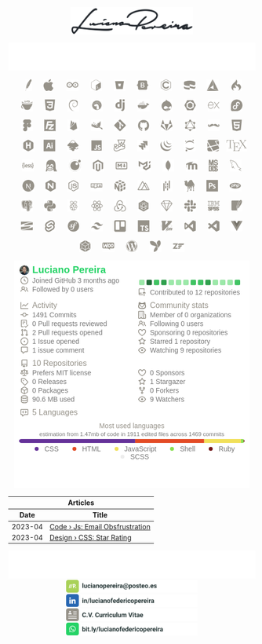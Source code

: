 <p align="center"><a href="#">
 <img src="./assets/signature.svg" width="250px" alt="Luciano Pereira Signature">
</a></p>





<p align="center"><a href="#">
    <img src="./assets/lucianopereira.svg" alt="Luciano Pereira">
</a></p>

<p align="center">&nbsp;
<a href="https://apache.org"><img height="24px" src="./assets/icons/apache.svg" alt="Apache"></a>
&nbsp;&nbsp;&nbsp;&nbsp;
<a href="https://apple.com"><img height="24px" src="./assets/icons/apple.svg" alt="Apple"></a>
&nbsp;&nbsp;&nbsp;&nbsp;&nbsp;
<a href="https://www.arduino.cc"><img height="24px" src="./assets/icons/arduino.svg" alt="Arduino"></a>
&nbsp;&nbsp;&nbsp;&nbsp;
<a href="https://www.gnu.org/software/bash"><img height="24px" src="./assets/icons/bash.svg" alt="bash"></a>
&nbsp;&nbsp;&nbsp;&nbsp;
<a href="https://bitbucket.org"><img height="24px" src="./assets/icons/bitbucket.svg" alt="Bitbucket"></a>
&nbsp;&nbsp;&nbsp;&nbsp;
<a href="https://getbootstrap.com"><img height="24px" src="./assets/icons/bootstrap.svg" alt="bootstrap"></a>
&nbsp;&nbsp;&nbsp;&nbsp;
<a href="https://www.open-std.org/jtc1/sc22/wg14"><img height="24px" src="./assets/icons/c.svg" alt="c language"></a>
&nbsp;&nbsp;&nbsp;&nbsp;
<a href="https://cakephp.org"><img height="24px" src="./assets/icons/cakephp.svg" alt="cake php"></a>
&nbsp;&nbsp;&nbsp;&nbsp;
<a href="https://cmake.org"><img height="24px" src="./assets/icons/cmake.svg" alt="c make"></a>
&nbsp;&nbsp;&nbsp;&nbsp;
<a href="https://codeigniter.com"><img height="24px" src="./assets/icons/codeigniter.svg" alt="code igniter"></a>
</p>
<p align="center">
<a href="https://coffeescript.org"><img height="24px" src="./assets/icons/coffeescript.svg" alt="coffee script"></a>
&nbsp;&nbsp;&nbsp;&nbsp;
<a href="https://www.w3.org/TR/2001/WD-css3-roadmap-20010523"><img height="24px" src="./assets/icons/css3.svg" alt="css3"></a>
&nbsp;&nbsp;&nbsp;&nbsp;
<a href="https://www.debian.org"><img height="24px" src="./assets/icons/debian.svg" alt="debian"></a>
&nbsp;&nbsp;&nbsp;&nbsp;
<a href="https://deno.land"><img height="24px" src="./assets/icons/denojs.svg" alt="denojs"></a>
&nbsp;&nbsp;&nbsp;&nbsp;
<a href="https://www.djangoproject.com"><img height="24px" src="./assets/icons/django.svg" alt="django"></a>
&nbsp;&nbsp;&nbsp;&nbsp;
<a href="https://www.docker.com"><img height="24px" src="./assets/icons/docker.svg" alt="docker"></a>
&nbsp;&nbsp;&nbsp;&nbsp;
<a href="https://www.drupal.org"><img height="24px" src="./assets/icons/drupal.svg" alt="drupal"></a>
&nbsp;&nbsp;&nbsp;&nbsp;
<a href="https://eslint.org"><img height="24px" src="./assets/icons/eslint.svg" alt="eslint"></a>
&nbsp;&nbsp;&nbsp;&nbsp;
<a href="https://expressjs.com"><img height="24px" src="./assets/icons/express.svg" alt="express"></a>
&nbsp;&nbsp;&nbsp;&nbsp;
<a href="https://getfedora.org/es"><img height="24px" src="./assets/icons/fedora.svg" alt="fedora"></a>
</p>
<p align="center">
<a href="https://www.figma.com"><img height="24px" src="./assets/icons/figma.svg" alt="figma"></a>
&nbsp;&nbsp;&nbsp;&nbsp;
<a href="https://filezilla-project.org"><img height="24px" src="./assets/icons/filezilla.svg" alt="filezilla"></a>
&nbsp;&nbsp;&nbsp;&nbsp;
<a href="https://firebase.google.com"><img height="24px" src="./assets/icons/firebase.svg" alt="firbase"></a>
&nbsp;&nbsp;&nbsp;&nbsp;
<a href="https://www.gimp.org"><img height="24px" src="./assets/icons/gimp.svg" alt="gimp"></a>
&nbsp;&nbsp;&nbsp;&nbsp;
<a href="https://git-scm.com"><img height="24px" src="./assets/icons/git.svg" alt="git"></a>
&nbsp;&nbsp;&nbsp;&nbsp;
<a href="https://github.com/lucianofullstack"><img height="24px" src="./assets/icons/github.svg" alt="github"></a>
&nbsp;&nbsp;&nbsp;&nbsp;
<a href="https://about.gitlab.com"><img height="24px" src="./assets/icons/gitlab.svg" alt="gitlab"></a>
&nbsp;&nbsp;&nbsp;&nbsp;
<a href="https://graphql.org"><img height="24px" src="./assets/icons/graphql.svg" alt="graphsql"></a>
&nbsp;&nbsp;&nbsp;&nbsp;
<a href="https://handlebarsjs.com"><img height="24px" src="./assets/icons/handlebars.svg" alt="handlebars"></a>
&nbsp;&nbsp;&nbsp;&nbsp;
<a href="https://html.spec.whatwg.org"><img height="24px" src="./assets/icons/html5.svg" alt="html5"></a>
</p>
<p align="center">&nbsp;&nbsp;
<a href="https://gohugo.io"><img height="24px" src="./assets/icons/hugo.svg" alt="hugo"></a>
&nbsp;&nbsp;&nbsp;
<a href="https://www.adobe.com/ar/products/illustrator.html"><img height="24px" src="./assets/icons/illustrator.svg" alt="illustrator"></a>
&nbsp;&nbsp;&nbsp;&nbsp;
<a href="https://inkscape.org"><img height="24px" src="./assets/icons/inkscape.svg" alt="inkscape"></a>
&nbsp;&nbsp;&nbsp;&nbsp;
<a href="https://developer.mozilla.org/en-US/docs/Web/JavaScript/Reference"><img height="24px" src="./assets/icons/javascript.svg" alt="javascript"></a>
&nbsp;&nbsp;&nbsp;&nbsp;
<a href="https://jestjs.io"><img height="24px" src="./assets/icons/jest.svg" alt="jest"></a>
&nbsp;&nbsp;&nbsp;&nbsp;
<a href="https://www.atlassian.com/es/software/jira"><img height="24px" src="./assets/icons/jira.svg" alt="jira"></a>
&nbsp;&nbsp;&nbsp;&nbsp;
<a href="https://jquery.com"><img height="24px" src="./assets/icons/jquery.svg" alt="jquery"></a>
&nbsp;&nbsp;&nbsp;&nbsp;
<a href="https://jupyter.org"><img height="24px" src="./assets/icons/jupyter.svg" alt="jupyter"></a>
&nbsp;&nbsp;&nbsp;&nbsp;
<a href="https://laravel.com"><img height="24px" src="./assets/icons/laravel.svg" alt="laravel"></a>
&nbsp;&nbsp;
<a href="https://www.latex-project.org"><img height="24px" src="./assets/icons/latex.svg" alt="latex"></a>
</p>
<p align="center">
<a href="https://lesscss.org"><img height="24px" src="./assets/icons/less.svg" alt="less"></a>
&nbsp;&nbsp;&nbsp;&nbsp;
<a href="https://www.linuxfoundation.org"><img height="24px" src="./assets/icons/linux.svg" alt="linux"></a>
&nbsp;&nbsp;&nbsp;&nbsp;
<a href="https://www.lua.org"><img height="24px" src="./assets/icons/lua.svg" alt="lua"></a>
&nbsp;&nbsp;&nbsp;&nbsp;
<a href="https://about.magento.com/Magento-Commerce.html"><img height="24px" src="./assets/icons/magento.svg" alt="magento"></a>
&nbsp;&nbsp;&nbsp;&nbsp;
<a href="https://daringfireball.net/projects/markdown"><img height="24px" src="./assets/icons/markdown.svg" alt="markdown"></a>
&nbsp;&nbsp;&nbsp;&nbsp;
<a href="https://mui.com/material-ui"><img height="24px" src="./assets/icons/materialui.svg" alt="materialui"></a>
&nbsp;&nbsp;&nbsp;&nbsp;
<a href="https://www.mongodb.com"><img height="24px" src="./assets/icons/mongodb.svg" alt="mongodb"></a>
&nbsp;&nbsp;&nbsp;&nbsp;
<a href="https://moodle.org"><img height="24px" src="./assets/icons/moodle.svg" alt="moodle"></a>
&nbsp;&nbsp;&nbsp;&nbsp;
<a href="http://freedos.org"><img height="24px" src="./assets/icons/msdos.svg" alt="msdos"></a>
&nbsp;&nbsp;&nbsp;&nbsp;
<a href="https://www.mysql.com"><img height="24px" src="./assets/icons/mysql.svg" alt="mysql"></a>
</p>
<p align="center">
<a href="https://nextjs.org"><img height="24px" src="./assets/icons/nextjs.svg" alt="nextjs"></a>
&nbsp;&nbsp;&nbsp;&nbsp;
<a href="https://nginx.org/en"><img height="24px" src="./assets/icons/nginx.svg" alt="nginx"></a>
&nbsp;&nbsp;&nbsp;&nbsp;
<a href="https://nodejs.org/en"><img height="24px" src="./assets/icons/nodejs.svg" alt="nodejs"></a>
&nbsp;&nbsp;&nbsp;&nbsp;
<a href="https://www.npmjs.com"><img height="24px" src="./assets/icons/npm.svg" alt="npm"></a>
&nbsp;&nbsp;&nbsp;&nbsp;
<a href="https://numpy.org"><img height="24px" src="./assets/icons/numpy.svg" alt="numpy"></a>
&nbsp;&nbsp;&nbsp;&nbsp;
<a href="https://nuxtjs.org"><img height="24px" src="./assets/icons/nuxtjs.svg" alt="nuxtjs"></a>
&nbsp;&nbsp;&nbsp;&nbsp;
<a href="https://pandafw.github.io/panda/index_en.html"><img height="24px" src="./assets/icons/pandas.svg" alt="pandas"></a>
&nbsp;&nbsp;&nbsp;&nbsp;
<a href="https://www.perl.org"><img height="24px" src="./assets/icons/perl.svg" alt="perl"></a>
&nbsp;&nbsp;&nbsp;&nbsp;
<a href="https://www.adobe.com/la/products/photoshop.html"><img height="24px" src="./assets/icons/photoshop.svg" alt="photoshop"></a>
&nbsp;&nbsp;&nbsp;&nbsp;
<a href="https://www.php.net"><img height="24px" src="./assets/icons/php.svg" alt="php"></a>
</p>
<p align="center">
<a href="https://www.postgresql.org"><img height="24px" src="./assets/icons/postgresql.svg" alt="postgresql"></a>
&nbsp;&nbsp;&nbsp;&nbsp;
<a href="https://www.python.org"><img height="24px" src="./assets/icons/python.svg" alt="python"></a>
&nbsp;&nbsp;&nbsp;&nbsp;
<a href="https://www.raspberrypi.com"><img height="24px" src="./assets/icons/raspberrypi.svg" alt="raspberry pi"></a>
&nbsp;&nbsp;&nbsp;&nbsp;
<a href="https://reactjs.org"><img height="24px" src="./assets/icons/react.svg" alt="react"></a>
&nbsp;&nbsp;&nbsp;&nbsp;
<a href="https://redux.js.org"><img height="24px" src="./assets/icons/redux.svg" alt="redux"></a>
&nbsp;&nbsp;&nbsp;&nbsp;
<a href="https://sequelize.org"><img height="24px" src="./assets/icons/sequelize.svg" alt="sequelize"></a>
&nbsp;&nbsp;&nbsp;&nbsp;
<a href="https://www.sketch.com"><img height="24px" src="./assets/icons/sketch.svg" alt="sketch"></a>
&nbsp;&nbsp;&nbsp;&nbsp;
<a href="https://slack.com"><img height="24px" src="./assets/icons/slack.svg" alt="slack"></a>
&nbsp;&nbsp;&nbsp;&nbsp;
<a href="https://www.ibm.com/spss"><img height="24px" src="./assets/icons/spss.svg" alt="spss"></a>
&nbsp;&nbsp;&nbsp;&nbsp;
<a href="https://www.sqlite.org/index.html"><img height="24px" src="./assets/icons/sqlite.svg" alt="sqlite"></a>
</p>
<p align="center">
<a href="https://subversion.apache.org"><img height="24px" src="./assets/icons/subversion.svg" alt="subversion"></a>
&nbsp;&nbsp;&nbsp;&nbsp;
<a href="https://svelte.dev"><img height="24px" src="./assets/icons/svelte.svg" alt="svelte"></a>
&nbsp;&nbsp;&nbsp;&nbsp;
<a href="https://symfony.com"><img height="24px" src="./assets/icons/symfony.svg" alt="symphony"></a>
&nbsp;&nbsp;&nbsp;&nbsp;
<a href="https://tailwindcss.com"><img height="24px" src="./assets/icons/tailwindcss.svg" alt="tailwindcss"></a>
&nbsp;&nbsp;&nbsp;&nbsp;
<a href="https://trello.com"><img height="24px" src="./assets/icons/trello.svg" alt="trello"></a>
&nbsp;&nbsp;&nbsp;&nbsp;
<a href="https://www.typescriptlang.org"><img height="24px" src="./assets/icons/typescript.svg" alt="typescript"></a>
&nbsp;&nbsp;&nbsp;&nbsp;
<a href="https://www.vim.org"><img height="24px" src="./assets/icons/vim.svg" alt="vim"></a>
&nbsp;&nbsp;&nbsp;&nbsp;
<a href="https://visualstudio.microsoft.com"><img height="24px" src="./assets/icons/visualstudio.svg" alt="visualstudio"></a>
&nbsp;&nbsp;&nbsp;&nbsp;
<a href="https://code.visualstudio.com"><img height="24px" src="./assets/icons/vscode.svg" alt="vscode"></a>
&nbsp;&nbsp;&nbsp;&nbsp;
<a href="https://vuejs.org"><img height="24px" src="./assets/icons/vuejs.svg" alt="vuejs"></a>
</p>
<p align="center">
<a href="https://webpack.js.org"><img height="24px" src="./assets/icons/webpack.svg" alt="webpack"></a>
&nbsp;&nbsp;&nbsp;&nbsp;
<a href="https://woocommerce.com"><img height="24px" src="./assets/icons/woocommerce.svg" alt="woocommerce"></a>
&nbsp;&nbsp;&nbsp;&nbsp;
<a href="https://wordpress.org"><img height="24px" src="./assets/icons/wordpress.svg" alt="wordpress"></a>
&nbsp;&nbsp;&nbsp;&nbsp;
<a href="https://www.yiiframework.com"><img height="24px" src="./assets/icons/yii.svg" alt="yii"></a>
&nbsp;&nbsp;&nbsp;&nbsp;
<a href="https://framework.zend.com"><img height="24px" src="./assets/icons/zend.svg" alt="zend"></a>
</p>



<div align="center">
<img src="./assets/stats.png" alt="GitHub Metrics">
</div>

<div align="center">
<table>
    <thead>
        <tr><th colspan="2">Articles</th></tr>
        <tr><th>Date</th><th>Title</th></tr>
    </thead>
    <tbody>
    <!-- BLOG-POST-LIST:START -->
<tr><td> 2023-04</td><td align="left"><a href='https://lucianofedericopereira.github.io/articles/code/email-obfuscation/'>Code › Js: Email Obsfrustration</a></td></tr>
<tr><td> 2023-04</td><td align="left"><a href='https://lucianofedericopereira.github.io/articles/design/star-rating/'>Design › CSS: Star Rating</a></td></tr><!-- BLOG-POST-LIST:END -->
    </tbody>
</table>
</div>

<p align="center">
    <img src="./assets/contact.svg" alt="contact">
    <br><a href="mailto:lucianopereira@posteo.es?subject=I%20saw%20your%20GitHub%20Profilee&body=Hi,%20Luciano%20"><img height="26px" src="./assets/mail.svg" alt="mail"></a>
    <br><a href="https://www.linkedin.com/in/lucianofedericopereira"><img height="26px" src="./assets/linkedin.svg" alt="LinkedIn"></a>
    <br><a href="https://www.linkedin.com/in/lucianofedericopereira"><img height="26px" src="./assets/resume.svg" alt="LinkedIn"></a>
    <br><a href="https://bit.ly/lucianofedericopereira"><img height="26px" src="./assets/whatsapp.svg" alt="whatsapp"></a>
</p>
